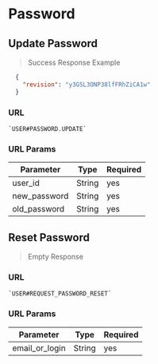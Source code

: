# Password

## Update Password

> Success Response Example

```json
  {
    "revision": "y3GSL3ONP38lfFRhZiCA1w"
  }
```

### URL

    `USER#PASSWORD.UPDATE`

### URL Params

| Parameter    |  Type   |  Required |
|--------------|---------|-----------|
| user_id      |  String |  yes      |
| new_password |  String |  yes      |
| old_password |  String |  yes      |


## Reset Password

> Empty Response

### URL

    `USER#REQUEST_PASSWORD_RESET`

### URL Params

| Parameter    |  Type   |  Required |
|--------------|---------|-----------|
| email_or_login |  String |  yes      |
